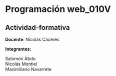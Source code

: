 # Programación web_010V

## Actividad-formativa

**Docente**: Nicolás Cáceres

**Integrantes:**

Salomón Abdo  
Nicolás Montiel  
Maximiliano Navarrete
